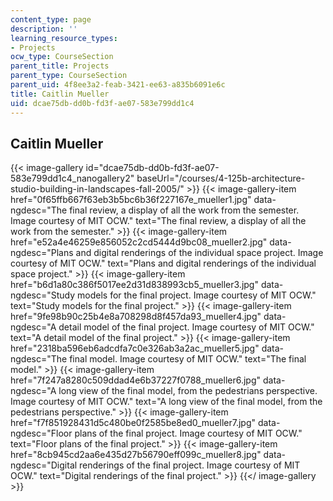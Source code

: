 ```yaml
---
content_type: page
description: ''
learning_resource_types:
- Projects
ocw_type: CourseSection
parent_title: Projects
parent_type: CourseSection
parent_uid: 4f8ee3a2-feab-3421-ee63-a835b6091e6c
title: Caitlin Mueller
uid: dcae75db-dd0b-fd3f-ae07-583e799dd1c4
---
```


Caitlin Mueller
---------------
{{< image-gallery id="dcae75db-dd0b-fd3f-ae07-583e799dd1c4_nanogallery2" baseUrl="/courses/4-125b-architecture-studio-building-in-landscapes-fall-2005/" >}}
{{< image-gallery-item href="0f65ffb667f63eb3b5bc6b36f227167e_mueller1.jpg" data-ngdesc="The final review, a display of all the work from the semester. Image courtesy of MIT OCW." text="The final review, a display of all the work from the semester." >}}
{{< image-gallery-item href="e52a4e46259e856052c2cd5444d9bc08_mueller2.jpg" data-ngdesc="Plans and digital renderings of the individual space project. Image courtesy of MIT OCW." text="Plans and digital renderings of the individual space project." >}}
{{< image-gallery-item href="b6d1a80c386f5017ee2d31d838993cb5_mueller3.jpg" data-ngdesc="Study models for the final project. Image courtesy of MIT OCW." text="Study models for the final project." >}}
{{< image-gallery-item href="9fe98b90c25b4e8a708298d8f457da93_mueller4.jpg" data-ngdesc="A detail model of the final project. Image courtesy of MIT OCW." text="A detail model of the final project." >}}
{{< image-gallery-item href="2318ba596eb6adcdfa7c0e326ab3a2ac_mueller5.jpg" data-ngdesc="The final model. Image courtesy of MIT OCW." text="The final model." >}}
{{< image-gallery-item href="7f247a8280c509ddad4e6b37227f0788_mueller6.jpg" data-ngdesc="A long view of the final model, from the pedestrians perspective. Image courtesy of MIT OCW." text="A long view of the final model, from the pedestrians perspective." >}}
{{< image-gallery-item href="f7f851928431d5c480be0f2585be8ed0_mueller7.jpg" data-ngdesc="Floor plans of the final project. Image courtesy of MIT OCW." text="Floor plans of the final project." >}}
{{< image-gallery-item href="8cb945cd2aa6e435d27b56790eff099c_mueller8.jpg" data-ngdesc="Digital renderings of the final project. Image courtesy of MIT OCW." text="Digital renderings of the final project." >}}
{{</ image-gallery >}}